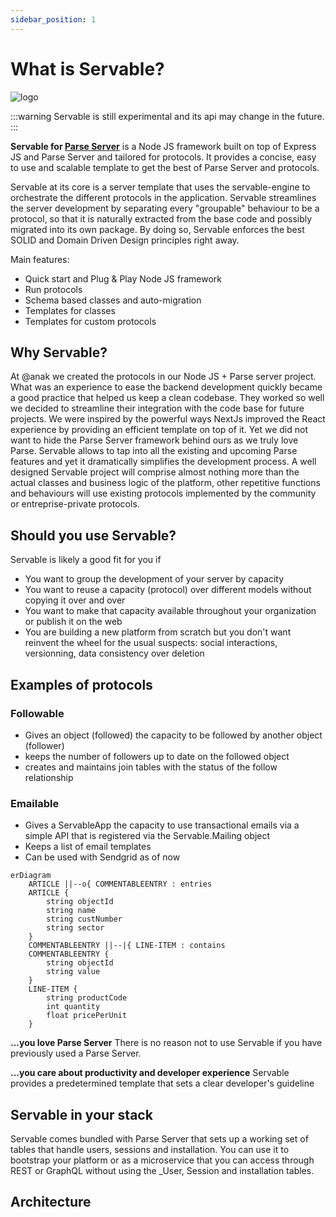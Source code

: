 ```yaml
---
sidebar_position: 1
---
```


# What is Servable?



![logo](/img/anteaters.jpg)
<!-- ![logo](/img/grasshopper.png) -->
<!-- <img src="/img/2452897.png" alt="servable" style={{ width:'200px' }}/>
<img src="/img/plus2.png" alt="plus" style={{ width:'50px', paddingBottom: 70, marginLeft: 30, marginRight: 30 }}/>
<img src="/img/grasshopper.png" alt="protocols" style={{ width:'200px' }}/> -->


:::warning
Servable is still experimental and its api may change in the future.
:::

**Servable for [Parse Server](https://docs.parseplatform.org)** is a Node JS framework built on top of Express JS and Parse Server and tailored for protocols. It provides a concise, easy to use and scalable template to get the best of Parse Server and protocols.

Servable at its core is a server template that uses the servable-engine to orchestrate the different protocols in the application. Servable streamlines the server development by separating every "groupable" behaviour to be a protocol, so that it is naturally extracted from the base code and possibly migrated into its own package. By doing so, Servable enforces the best SOLID and Domain Driven Design principles right away.

Main features:
- Quick start and Plug & Play Node JS framework
- Run protocols
- Schema based classes and auto-migration 
- Templates for classes 
- Templates for custom protocols

## Why Servable?
At @anak we created the protocols in our Node JS + Parse server project. What was an experience to ease the backend development quickly became a good practice that helped us keep a clean codebase. They worked so well we decided to streamline their integration with the code base for future projects. We were inspired by the powerful ways NextJs improved the React experience by providing an efficient template on top of it. Yet we did not want to hide the Parse Server framework behind ours as we truly love Parse. Servable allows to tap into all the existing and upcoming Parse features and yet it dramatically simplifies the development process. A well designed Servable project will comprise almost nothing more than the actual classes and business logic of the platform, other repetitive functions and behaviours will use existing protocols implemented by the community or entreprise-private protocols.

## Should you use Servable?
Servable is likely a good fit for you if
- You want to group the development of your server by capacity
- You want to reuse a capacity (protocol) over different models without copying it over and over
- You want to make that capacity available throughout your organization or publish it on the web
- You are building a new platform from scratch but you don't want reinvent the wheel for the usual suspects: social interactions, versionning, data consistency over deletion 

## Examples of protocols
### Followable
- Gives an object (followed) the capacity to be followed by another object (follower) 
- keeps the number of followers up to date on the followed object
- creates and maintains join tables with the status of the follow relationship

### Emailable
- Gives a ServableApp the capacity to use transactional emails via a simple API that is registered via the Servable.Mailing object
- Keeps a list of email templates
- Can be used with Sendgrid as of now

```mermaid
erDiagram
    ARTICLE ||--o{ COMMENTABLEENTRY : entries
    ARTICLE {
        string objectId
        string name
        string custNumber
        string sector
    }
    COMMENTABLEENTRY ||--|{ LINE-ITEM : contains
    COMMENTABLEENTRY {
        string objectId
        string value
    }
    LINE-ITEM {
        string productCode
        int quantity
        float pricePerUnit
    }

```
**...you love Parse Server**
There is no reason not to use Servable if you have previously used a Parse Server. 

**...you care about productivity and developer experience**
Servable provides a predetermined template that sets a clear developer's guideline 

## Servable in your stack
Servable comes bundled with Parse Server that sets up a working set of tables that handle users, sessions and installation. You can use it to bootstrap your platform or as a microservice that you can access through REST or GraphQL without using the _User, Session and installation tables.

## Architecture

